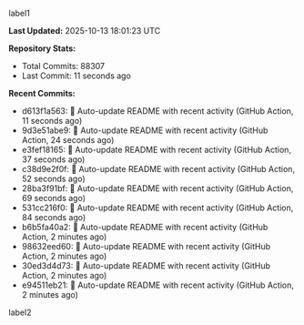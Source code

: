 
label1 
<!-- ACTIVITY_START -->
**Last Updated:** 2025-10-13 18:01:23 UTC

**Repository Stats:**
- Total Commits: 88307
- Last Commit: 11 seconds ago

**Recent Commits:**
- d613f1a563: 🤖 Auto-update README with recent activity (GitHub Action, 11 seconds ago)
- 9d3e51abe9: 🤖 Auto-update README with recent activity (GitHub Action, 24 seconds ago)
- e3fef18165: 🤖 Auto-update README with recent activity (GitHub Action, 37 seconds ago)
- c38d9e2f0f: 🤖 Auto-update README with recent activity (GitHub Action, 52 seconds ago)
- 28ba3f91bf: 🤖 Auto-update README with recent activity (GitHub Action, 69 seconds ago)
- 531cc216f0: 🤖 Auto-update README with recent activity (GitHub Action, 84 seconds ago)
- b6b5fa40a2: 🤖 Auto-update README with recent activity (GitHub Action, 2 minutes ago)
- 98632eed60: 🤖 Auto-update README with recent activity (GitHub Action, 2 minutes ago)
- 30ed3d4d73: 🤖 Auto-update README with recent activity (GitHub Action, 2 minutes ago)
- e94511eb21: 🤖 Auto-update README with recent activity (GitHub Action, 2 minutes ago)
<!-- ACTIVITY_END -->

label2
